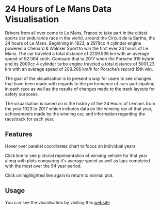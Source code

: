 # 24 Hours of Le Mans Data Visualisation 
Drivers from all over come to Le Mans, France to take part in the oldest sports car endurance race in the world, around the Circuit de la Sarthe, the 24 hours of Le Mans. Beginning in 1923, a 2978cc 4 cylinder engine powered a Chenard & Walcker Sport to win the first ever 24 hours of Le Mans. The car traveled a total distance of 2209.536 km with an average speed of 92.064 km/h. Compare that to 2017 when the Porsche 919 hybrid and its 2000cc 4 cylinder turbo engine traveled a total distance of 5001.23 km with an average speed of 208.206 km/h for Porsche’s record 19th win. 

The goal of the visualisation is to present a way for users to see changes that have been made with regards to the performance of cars participating in each race as well as the results of changes made to the track layouts for safety purposes. 

The visualisation is based on is the history of the 24 Hours of Lemans from the year 1923 to 2017 which includes data on the winning car of that year, achievements made by the winning car, and information regarding the race/track for each year.

## Features

Hover over parallel coordinates chart to focus on individual years.

Click line to see pictorial representation of winning vehicle for that year along with plots comparing it's average speed as well as laps completed with the most over the 94 year period.

Click on highlighted line again to return to normal plot.

## Usage

You can see the visualisation by visiting this [website](ksdhami.github.io/lemans)
